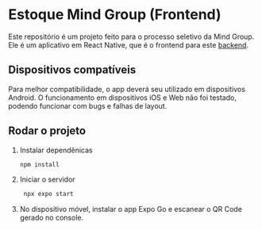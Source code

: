 # Estoque Mind Group (Frontend)

Este repositório é um projeto feito para o processo seletivo da Mind Group. Ele é um aplicativo em React Native, que é o frontend para este [backend](https://github.com/rafosos/estoque-mind-group-back).

## Dispositivos compatíveis

Para melhor compatibilidade, o app deverá seu utilizado em dispositivos Android. O funcionamento em dispositivos iOS e Web não foi testado, podendo funcionar com bugs e falhas de layout.

## Rodar o projeto

1. Instalar dependênicas

   ```bash
   npm install
   ```

2. Iniciar o servidor

   ```bash
    npx expo start
   ```

3. No dispositivo móvel, instalar o app Expo Go e escanear o QR Code gerado no console.

